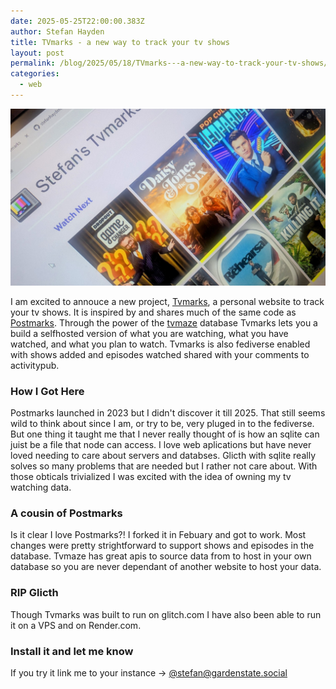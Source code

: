 ```yaml
---
date: 2025-05-25T22:00:00.383Z
author: Stefan Hayden
title: TVmarks - a new way to track your tv shows
layout: post
permalink: /blog/2025/05/18/TVmarks---a-new-way-to-track-your-tv-shows/
categories:
  - web
---
```


<img src="/img/tvmarks-screenshot.jpg" alt="Picture of Tvtime with lots of tv to watch" />

I am excited to annouce a new project, [Tvmarks](https://github.com/stefanhayden/tvmarks), a personal website to track your tv shows. It is inspired by and shares much of the same code as [Postmarks](https://github.com/ckolderup/postmarks).
Through the power of the [tvmaze](https://www.tvmaze.com/) database Tvmarks lets you a build a selfhosted version of what you are watching, what you have watched, and what you plan to watch.
Tvmarks is also fediverse enabled with shows added and episodes watched shared with your comments to activitypub.

### How I Got Here

Postmarks launched in 2023 but I didn't discover it till 2025. That still seems wild to think about since I am, or try to be, very pluged in to the fediverse.
But one thing it taught me that I never really thought of is how an sqlite can juist be a file that node can access.
I love web aplications but have never loved needing to care about servers and databses.
Glicth with sqlite really solves so many problems that are needed but I rather not care about.
With those obticals trivialized I was excited with the idea of owning my tv watching data.

### A cousin of Postmarks

Is it clear I love Postmarks?! I forked it in Febuary and got to work. Most changes were pretty strightforward to support shows and episodes in the database.
Tvmaze has great apis to source data from to host in your own database so you are never dependant of another website to host your data.

### RIP Glicth

Though Tvmarks was built to run on glitch.com I have also been able to run it on a VPS and on Render.com.

### Install it and let me know

If you try it link me to your instance -> [@stefan@gardenstate.social](https://gardenstate.social/@stefan)
